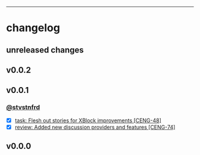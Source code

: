 ---
# changelog

## unreleased changes

## v0.0.2


## v0.0.1

### [@stvstnfrd](https://github.com/stvstnfrd/openedx-meta/issues/assigned/stvstnfrd)

- [x] [task: Flesh out stories for XBlock improvements [CENG-48]](https://github.com/stvstnfrd/openedx-meta/issues/122)
- [x] [review: Added new discussion providers and features [CENG-74]](https://github.com/stvstnfrd/openedx-meta/issues/119)

## v0.0.0


